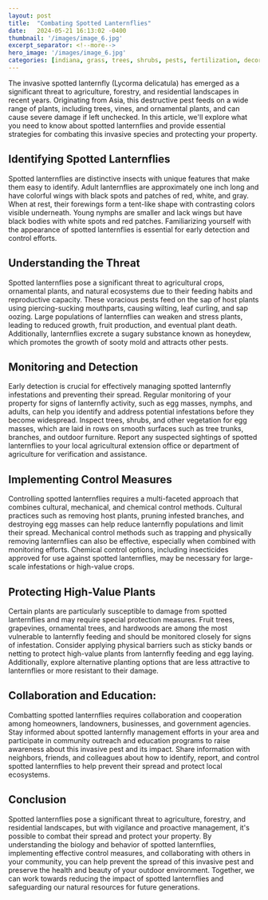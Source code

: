 ```yaml
---
layout: post
title:  "Combating Spotted Lanternflies"
date:   2024-05-21 16:13:02 -0400
thumbnail: '/images/image_6.jpg'
excerpt_separator: <!--more-->
hero_image: '/images/image_6.jpg'
categories: [indiana, grass, trees, shrubs, pests, fertilization, decoration, curb appeal, garden, flowers, recreation]
---
```

The invasive spotted lanternfly (Lycorma delicatula) has emerged as a significant threat to agriculture, forestry, and residential landscapes in recent years. <!--more-->Originating from Asia, this destructive pest feeds on a wide range of plants, including trees, vines, and ornamental plants, and can cause severe damage if left unchecked. In this article, we'll explore what you need to know about spotted lanternflies and provide essential strategies for combating this invasive species and protecting your property.

## Identifying Spotted Lanternflies
Spotted lanternflies are distinctive insects with unique features that make them easy to identify. Adult lanternflies are approximately one inch long and have colorful wings with black spots and patches of red, white, and gray. When at rest, their forewings form a tent-like shape with contrasting colors visible underneath. Young nymphs are smaller and lack wings but have black bodies with white spots and red patches. Familiarizing yourself with the appearance of spotted lanternflies is essential for early detection and control efforts.

## Understanding the Threat
Spotted lanternflies pose a significant threat to agricultural crops, ornamental plants, and natural ecosystems due to their feeding habits and reproductive capacity. These voracious pests feed on the sap of host plants using piercing-sucking mouthparts, causing wilting, leaf curling, and sap oozing. Large populations of lanternflies can weaken and stress plants, leading to reduced growth, fruit production, and eventual plant death. Additionally, lanternflies excrete a sugary substance known as honeydew, which promotes the growth of sooty mold and attracts other pests.

## Monitoring and Detection
Early detection is crucial for effectively managing spotted lanternfly infestations and preventing their spread. Regular monitoring of your property for signs of lanternfly activity, such as egg masses, nymphs, and adults, can help you identify and address potential infestations before they become widespread. Inspect trees, shrubs, and other vegetation for egg masses, which are laid in rows on smooth surfaces such as tree trunks, branches, and outdoor furniture. Report any suspected sightings of spotted lanternflies to your local agricultural extension office or department of agriculture for verification and assistance.

## Implementing Control Measures
Controlling spotted lanternflies requires a multi-faceted approach that combines cultural, mechanical, and chemical control methods. Cultural practices such as removing host plants, pruning infested branches, and destroying egg masses can help reduce lanternfly populations and limit their spread. Mechanical control methods such as trapping and physically removing lanternflies can also be effective, especially when combined with monitoring efforts. Chemical control options, including insecticides approved for use against spotted lanternflies, may be necessary for large-scale infestations or high-value crops.

## Protecting High-Value Plants
Certain plants are particularly susceptible to damage from spotted lanternflies and may require special protection measures. Fruit trees, grapevines, ornamental trees, and hardwoods are among the most vulnerable to lanternfly feeding and should be monitored closely for signs of infestation. Consider applying physical barriers such as sticky bands or netting to protect high-value plants from lanternfly feeding and egg laying. Additionally, explore alternative planting options that are less attractive to lanternflies or more resistant to their damage.

## Collaboration and Education:
Combatting spotted lanternflies requires collaboration and cooperation among homeowners, landowners, businesses, and government agencies. Stay informed about spotted lanternfly management efforts in your area and participate in community outreach and education programs to raise awareness about this invasive pest and its impact. Share information with neighbors, friends, and colleagues about how to identify, report, and control spotted lanternflies to help prevent their spread and protect local ecosystems.

## Conclusion
Spotted lanternflies pose a significant threat to agriculture, forestry, and residential landscapes, but with vigilance and proactive management, it's possible to combat their spread and protect your property. By understanding the biology and behavior of spotted lanternflies, implementing effective control measures, and collaborating with others in your community, you can help prevent the spread of this invasive pest and preserve the health and beauty of your outdoor environment. Together, we can work towards reducing the impact of spotted lanternflies and safeguarding our natural resources for future generations.
